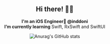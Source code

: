 
<div align=center>

## Hi there! 🙂✨
**I'm an iOS Engineer🍎 @inddoni** <br>
**I’m currently learning** Swift, RxSwift and SwiftUI <br>

![Anurag's GitHub stats](https://github-readme-stats.vercel.app/api?username=inddoni&show_icons=true&theme=buefy&hide=issues,stars&count_private=true) <!--contribs-->

</div>

<!-- **📫 How to reach me** <br>
Instargram `@leanjeong` / Blog `https://inddoni.github.io/` -->

<!-- <div align = right style="float: right;">

[![Hits](https://hits.seeyoufarm.com/api/count/incr/badge.svg?url=https%3A%2F%2Fgithub.com%2Finddoni&count_bg=%23B2A2E9&title_bg=%23434343&icon=&icon_color=%23000000&title=hits&edge_flat=false)](https://hits.seeyoufarm.com)

</div>

 -->



<!--


- 🔭 I’m currently working on ...
- 🌱 I’m currently learning ...
- 👯 I’m looking to collaborate on ...
- 🤔 I’m looking for help with ...
- 💬 Ask me about ...
- 📫 How to reach me: ...
- 😄 Pronouns: ...
- ⚡ Fun fact: ...
-->
